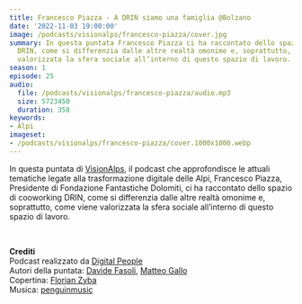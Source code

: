 ```yaml
---
title: Francesco Piazza - A DRIN siamo una famiglia @Bolzano
date: '2022-11-03 19:00:00'
image: /podcasts/visionalps/francesco-piazza/cover.jpg
summary: In questa puntata Francesco Piazza ci ha raccontato dello spazio di cooworking
  DRIN, come si differenzia dalle altre realtà omonime e, soprattutto, come viene
  valorizzata la sfera sociale all’interno di questo spazio di lavoro.
season: 1
episode: 25
audio:
  file: /podcasts/visionalps/francesco-piazza/audio.mp3
  size: 5723450
  duration: 358
keywords:
- Alpi
imageset:
- /podcasts/visionalps/francesco-piazza/cover.1000x1000.webp
---
```


In questa puntata di [VisionAlps](https://www.visionalps.com/), il podcast che approfondisce le attuali tematiche legate alla trasformazione digitale delle Alpi, Francesco Piazza, Presidente di Fondazione Fantastiche Dolomiti, ci ha raccontato dello spazio di cooworking DRIN, come si differenzia dalle altre realtà omonime e, soprattutto, come viene valorizzata la sfera sociale all’interno di questo spazio di lavoro.

<br>

**Crediti**<br>
Podcast realizzato da [Digital People](https://w3id.org/digitalpeople)<br>
Autori della puntata: [Davide Fasoli](https://www.linkedin.com/in/davide-fasoli-2b3246179/), [Matteo Gallo](https://www.linkedin.com/in/matteo-gallo-4a5ab31a8/)<br>
Copertina: [Florian Zyba](https://www.linkedin.com/in/florian-zyba/)<br>
Musica: [penguinmusic](https://pixabay.com/users/penguinmusic-24940186/)